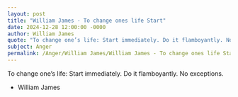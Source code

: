 ```yaml
---
layout: post
title: "William James - To change ones life Start"
date: 2024-12-28 12:00:00 -0000
author: William James
quote: "To change one’s life: Start immediately. Do it flamboyantly. No exceptions."
subject: Anger
permalink: /Anger/William James/William James - To change ones life Start
---
```


To change one’s life: Start immediately. Do it flamboyantly. No exceptions.

- William James
